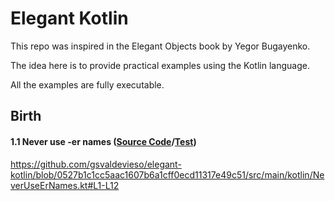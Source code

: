 # Elegant Kotlin

This repo was inspired in the Elegant Objects book by Yegor Bugayenko.

The idea here is to provide practical examples using the Kotlin language.

All the examples are fully executable.

## Birth 
#### 1.1 Never use -er names ([Source Code](src/main/kotlin/NeverUseErNames.kt)/[Test](src/test/kotlin/NeverUseErNamesTest.kt))
https://github.com/gsvaldevieso/elegant-kotlin/blob/0527b1c1cc5aac1607b6a1cff0ecd11317e49c51/src/main/kotlin/NeverUseErNames.kt#L1-L12
